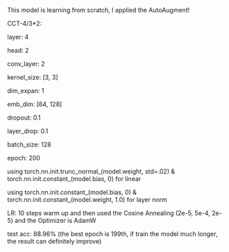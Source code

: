 This model is learning from scratch, I applied the AutoAugment!

CCT-4/3*2:

layer: 4

head: 2

conv_layer: 2

kernel_size: [3, 3]

dim_expan: 1

emb_dim: [64, 128]

dropout: 0.1

layer_drop: 0.1

batch_size: 128

epoch: 200

using torch.nn.init.trunc_normal_(model.weight, std=.02) & torch.nn.init.constant_(model.bias, 0) for linear 

using torch.nn.init.constant_(model.bias, 0) & torch.nn.init.constant_(model.weight, 1.0) for layer norm

LR: 10 steps warm up and then used the Cosine Annealing (2e-5, 5e-4, 2e-5) and the Optimizer is AdamW

test acc: 88.96% (the best epoch is 199th, if train the model much longer, the result can definitely improve)

